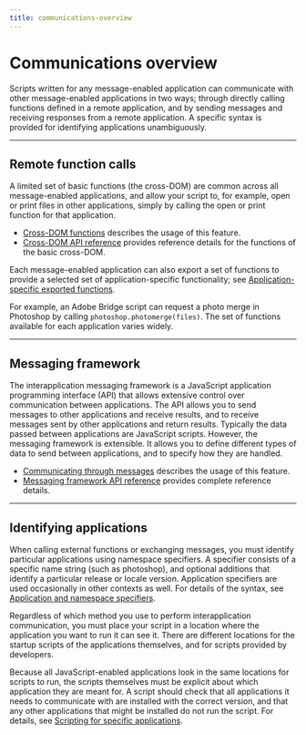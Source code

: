 ```yaml
---
title: communications-overview
---
```

# Communications overview

Scripts written for any message-enabled application can communicate with other message-enabled applications in two ways; through directly calling functions defined in a remote application, and by sending messages and receiving responses from a remote application. A specific syntax is provided for identifying applications unambiguously.

---

## Remote function calls

A limited set of basic functions (the cross-DOM) are common across all message-enabled applications, and allow your script to, for example, open or print files in other applications, simply by calling the open or print function for that application.

- [Cross-DOM functions](../cross-dom-functions) describes the usage of this feature.
- [Cross-DOM API reference](cross-dom-functions.md#cross-dom-api-reference) provides reference details for the functions of the basic cross-DOM.

Each message-enabled application can also export a set of functions to provide a selected set of application-specific functionality; see [Application-specific exported functions](cross-dom-functions.md#application-specific-exported-functions).

For example, an Adobe Bridge script can request a photo merge in Photoshop by calling `photoshop.photomerge(files)`. The set of functions available for each application varies widely.

---

## Messaging framework

The interapplication messaging framework is a JavaScript application programming interface (API) that allows extensive control over communication between applications. The API allows you to send messages to other applications and receive results, and to receive messages sent by other applications and return results. Typically the data passed between applications are JavaScript scripts. However, the messaging framework is extensible. It allows you to define different types of data to send between applications, and to specify how they are handled.

- [Communicating through messages](../communicating-through-messages) describes the usage of this feature.
- [Messaging framework API reference](../messaging-framework-api-reference) provides complete reference details.

---

## Identifying applications

When calling external functions or exchanging messages, you must identify particular applications using namespace specifiers. A specifier consists of a specific name string (such as photoshop), and optional additions that identify a particular release or locale version. Application specifiers are used occasionally in other contexts as well. For details of the syntax, see [Application and namespace specifiers](../application-and-namespace-specifiers).

Regardless of which method you use to perform interapplication communication, you must place your script in a location where the application you want to run it can see it. There are different locations for the startup scripts of the applications themselves, and for scripts provided by developers.

Because all JavaScript-enabled applications look in the same locations for scripts to run, the scripts themselves must be explicit about which application they are meant for. A script should check that all applications it needs to communicate with are installed with the correct version, and that any other applications that might be installed do not run the script. For details, see [Scripting for specific applications](../../introduction/scripting-for-specific-applications).
